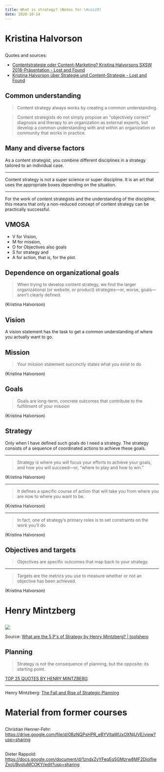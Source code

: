 ```yaml
---
title: What is strategy? (Notes for \#cos19)
date: 2020-10-14
---
```


# Kristina Halvorson

##

Quotes and sources:

- [Contentstrategie oder Content\-Marketing? Kristina Halvorsons SXSW 2018\-Präsentation \- Lost and Found](https://wittenbrink.net/lostandfound/contentstrategie-oder-content-marketing)
- [Kristina Halvorson über Strategie und Content\-Strategie \- Lost and Found](https://wittenbrink.net/lostandfound/kristina-halvorson-ueber-strategie-und-content-strategie/)

## Common understanding

> Content strategy always works by creating a common understanding.

> Content strategists do not simply propose an "objectively correct" diagnosis and therapy to an organization as external experts, but develop a common understanding with and within an organization or community that works in practice.

## Many and diverse factors

As a content strategist, you combine different disciplines in a strategy tailored to an individual case.

---

Content strategy is not a super science or super discipline. It is an art that uses the appropriate boxes depending on the situation.

---

For the work of content strategists and the understanding of the discipline, this means that only a non-reduced concept of content strategy can be practically successful.

## VMOSA

- V for Vision,
- M for mission,
- O for Objectives also goals
- S for strategy and
- A for action, that is, for the plot.

## Dependence on organizational goals

> When trying to develop content strategy, we find the larger organizational (or website, or product) strategies—or, worse, goals—aren’t clearly defined.

(Kristina Halvorson)


## Vision

A vision statement has the task to get a common understanding of where you actually want to go.

## Mission

> Your mission statement succinctly states what you exist to do

(Kristina Halvorson)

## Goals

> Goals are long-term, concrete outcomes that contribute to the fulfillment of your mission

(Kristina Halvorson)

## Strategy

Only when I have defined such goals do I need a strategy. The strategy consists of a sequence of coordinated actions to achieve these goals.

---

> Strategy is where you will focus your efforts to achieve your goals, and how you will succeed—or, “where to play and how to win.”

(Kristina Halvorson)

---

> It defines a specific course of action that will take you from where you are now to where you want to be.

(Kristina Halvorson)

---

> In fact, one of strategy’s primary roles is to set constraints on the work you’ll do

(Kristina Halvorson)


## Objectives and targets

> Objectives are specific outcomes that map back to your strategy.

---

> Targets are the metrics you use to measure whether or not an objective has been achieved.


(Kristina Halvorson)


# Henry Mintzberg

##

![](https://www.toolshero.com/wp-content/uploads/2018/04/5-p-strategy-mintzberg-model-toolshero.jpg)

Source: [What are the 5 P's of Strategy by Henry Mintzberg? | toolshero](https://www.toolshero.com/strategy/5-ps-of-strategy/ "What are the 5 P's of Strategy by Henry Mintzberg? Definition | toolshero")

## Planning



> Strategy is not the consequence of planning, but the opposite: its starting point.

[TOP 25 QUOTES BY HENRY MINTZBERG](https://www.azquotes.com/author/10183-Henry_Mintzberg "TOP 25 QUOTES BY HENRY MINTZBERG (of 58) | A-Z Quotes")

---

Henry Mintzberg: [The Fall and Rise of Strategic Planning](https://hbr.org/1994/01/the-fall-and-rise-of-strategic-planning "The Fall and Rise of Strategic Planning")

# Material from former courses

##

Christian Henner-Fehr: <https://drive.google.com/file/d/0BzNQPsHPR_eBYVltaWUxOXNjUVE/view?usp=sharing>

##

Dieter Rappold: <https://docs.google.com/document/d/1zndxZyYFeqEq5GMzrw8MF2DiolfjwZxoUBvoluMCOKY/edit?usp=sharing>
